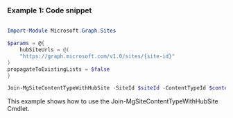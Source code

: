 ### Example 1: Code snippet

```powershell

Import-Module Microsoft.Graph.Sites

$params = @{
	hubSiteUrls = @(
	"https://graph.microsoft.com/v1.0/sites/{site-id}"
)
propagateToExistingLists = $false
}

Join-MgSiteContentTypeWithHubSite -SiteId $siteId -ContentTypeId $contentTypeId -BodyParameter $params

```
This example shows how to use the Join-MgSiteContentTypeWithHubSite Cmdlet.

